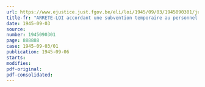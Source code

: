 ```yaml
---
url: https://www.ejustice.just.fgov.be/eli/loi/1945/09/03/1945090301/justel
title-fr: "ARRETE-LOI accordant une subvention temporaire au personnel de l'Etat dont les rétributions sont fixées par la loi"
date: 1945-09-03
source:
number: 1945090301
page: 888888
case: 1945-09-03/01
publication: 1945-09-06
starts:
modifies:
pdf-original:
pdf-consolidated:
---
```


